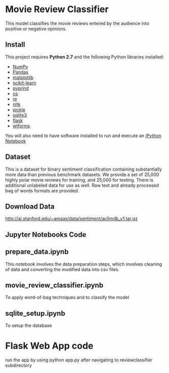 # Movie Review Classifier
This model classifies the movie reviews entered by the audience into positive or negative opinions.

## Install
This project requires **Python 2.7** and the following Python libraries installed:

- [NumPy](http://www.numpy.org/)
- [Pandas](http://pandas.pydata.org)
- [matplotlib](http://matplotlib.org/)
- [scikit-learn](http://scikit-learn.org/stable/)
- [pyprind]()
- [os]()
- [re]()
- [nltk]()
- [pickle]()
- [sqlite3]()
- [flask]()
- [wtforms]()

You will also need to have software installed to run and execute an [iPython Notebook](http://ipython.org/notebook.html)
## Dataset
This is a dataset for binary sentiment classification containing substantially more data than previous benchmark datasets. We provide a set of 25,000 highly polar movie reviews for training, and 25,000 for testing. There is additional unlabeled data for use as well. Raw text and already processed bag of words formats are provided.

## Download Data
http://ai.stanford.edu/~amaas/data/sentiment/aclImdb_v1.tar.gz

## Jupyter Notebooks Code

## prepare_data.ipynb
This notebook involves the data preparation steps, which involves cleaning of data and converting the modified data into csv files.

## movie_review_classifier.ipynb
To apply word-of-bag techniques and to classify the model

## sqlite_setup.ipynb
To setup the database

# Flask Web App code
run the app by using python app.py after navigating to reviewclassifier subdirectory 
